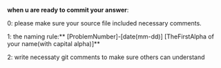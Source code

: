 **when u are ready to commit your answer**:</br>

0: please make sure your source file included necessary comments.</br>

1: the naming rule:** [ProblemNumber]-[date(mm-dd)] [TheFirstAlpha of your name(with capital alpha)]**</br>

2: write necessaty git comments to make sure others can understand</br> 

